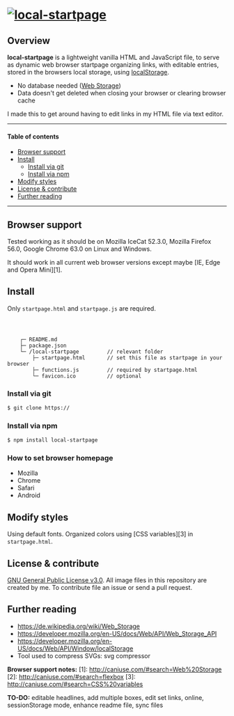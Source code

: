 # [![local-startpage](test.png)](https://linktoreleasedl)

## Overview

**local-startpage** is a lightweight vanilla HTML and JavaScript file, to serve as dynamic web browser startpage organizing links, with editable entries, stored in the browsers local storage, using [localStorage](https://developer.mozilla.org/en-US/docs/Web/API/Window/localStorage).

+ No database needed ([Web Storage](https://developer.mozilla.org/en-US/docs/Web/API/Web_Storage_API))
+ Data doesn't get deleted when closing your browser or clearing browser cache

I made this to get around having to edit links in my HTML file via text editor.

---

#### Table of contents
+ [Browser support](#browser-support)
+ [Install](#install)
    + [Install via git](#install-via-git)
    + [Install via npm](#install-via-npm)
+ [Modify styles](#modify-styles)
+ [License & contribute](#license-contribute)
+ [Further reading](#further-reading)

---

## Browser support
Tested working as it should be on Mozilla IceCat 52.3.0, Mozilla Firefox 56.0, Google Chrome 63.0 on Linux and Windows.

It should work in all current web browser versions except maybe [IE, Edge and Opera Mini][1].

## Install
Only `startpage.html` and `startpage.js` are required.

```



    ┌─ README.md
    ├─ package.json
    └─ /local-startpage         // relevant folder
        ├─ startpage.html       // set this file as startpage in your browser
        ├─ functions.js         // required by startpage.html
        └─ favicon.ico          // optional

```

### Install via git
```sh
$ git clone https://
```

### Install via npm
```sh
$ npm install local-startpage
```

### How to set browser homepage
- Mozilla
- Chrome
- Safari
- Android

## Modify styles
Using default fonts. Organized colors using [CSS variables][3] in `startpage.html`.

## License & contribute
[GNU General Public License v3.0](https://www.gnu.org/licenses/gpl-3.0.en.html). All image files in this repository are created by me. To contribute file an issue or send a pull request.

## Further reading
- https://de.wikipedia.org/wiki/Web_Storage
- https://developer.mozilla.org/en-US/docs/Web/API/Web_Storage_API
- https://developer.mozilla.org/en-US/docs/Web/API/Window/localStorage
- Tool used to compress SVGs: svg compressor

**Browser support notes:** 
[1]: http://caniuse.com/#search=Web%20Storage
[2]: http://caniuse.com/#search=flexbox
[3]: http://caniuse.com/#search=CSS%20variables

**TO-DO:** editable headlines, add multiple boxes, edit set links, online, sessionStorage mode, enhance readme file, sync files